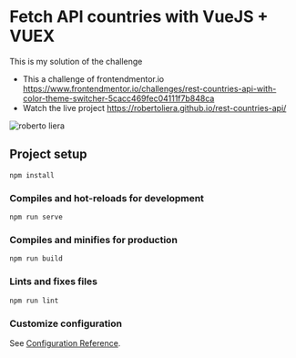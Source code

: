 # Fetch API countries with VueJS + VUEX

This is my solution of the challenge

* This a challenge of frontendmentor.io https://www.frontendmentor.io/challenges/rest-countries-api-with-color-theme-switcher-5cacc469fec04111f7b848ca
* Watch the live project https://robertoliera.github.io/rest-countries-api/

![roberto liera](https://repository-images.githubusercontent.com/269431152/957ec180-a761-11ea-8891-c0dabcf53a4d)

## Project setup
```
npm install
```

### Compiles and hot-reloads for development
```
npm run serve
```

### Compiles and minifies for production
```
npm run build
```

### Lints and fixes files
```
npm run lint
```

### Customize configuration
See [Configuration Reference](https://cli.vuejs.org/config/).
